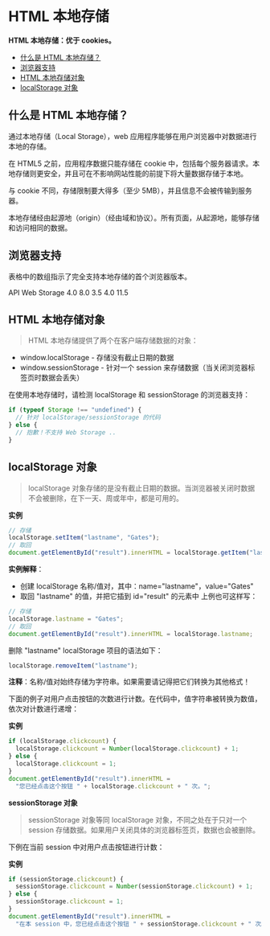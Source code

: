 # HTML 本地存储

**HTML 本地存储：优于 cookies。**

- [什么是 HTML 本地存储？](#%e4%bb%80%e4%b9%88%e6%98%af-html-%e6%9c%ac%e5%9c%b0%e5%ad%98%e5%82%a8)
- [浏览器支持](#%e6%b5%8f%e8%a7%88%e5%99%a8%e6%94%af%e6%8c%81)
- [HTML 本地存储对象](#html-%e6%9c%ac%e5%9c%b0%e5%ad%98%e5%82%a8%e5%af%b9%e8%b1%a1)
- [localStorage 对象](#localstorage-%e5%af%b9%e8%b1%a1)

## 什么是 HTML 本地存储？

通过本地存储（Local Storage），web 应用程序能够在用户浏览器中对数据进行本地的存储。

在 HTML5 之前，应用程序数据只能存储在 cookie 中，包括每个服务器请求。本地存储则更安全，并且可在不影响网站性能的前提下将大量数据存储于本地。

与 cookie 不同，存储限制要大得多（至少 5MB），并且信息不会被传输到服务器。

本地存储经由起源地（origin）（经由域和协议）。所有页面，从起源地，能够存储和访问相同的数据。

## 浏览器支持

表格中的数组指示了完全支持本地存储的首个浏览器版本。

API
Web Storage 4.0 8.0 3.5 4.0 11.5

## HTML 本地存储对象

> HTML 本地存储提供了两个在客户端存储数据的对象：

- window.localStorage - 存储没有截止日期的数据
- window.sessionStorage - 针对一个 session 来存储数据（当关闭浏览器标签页时数据会丢失）

在使用本地存储时，请检测 localStorage 和 sessionStorage 的浏览器支持：

```js
if (typeof Storage !== "undefined") {
  // 针对 localStorage/sessionStorage 的代码
} else {
  // 抱歉！不支持 Web Storage ..
}
```

## localStorage 对象

> localStorage 对象存储的是没有截止日期的数据。当浏览器被关闭时数据不会被删除，在下一天、周或年中，都是可用的。

**实例**

```js
// 存储
localStorage.setItem("lastname", "Gates");
// 取回
document.getElementById("result").innerHTML = localStorage.getItem("lastname");
```

**实例解释**：

- 创建 localStorage 名称/值对，其中：name="lastname"，value="Gates"
- 取回 "lastname" 的值，并把它插到 id="result" 的元素中
  上例也可这样写：

```js
// 存储
localStorage.lastname = "Gates";
// 取回
document.getElementById("result").innerHTML = localStorage.lastname;
```

删除 "lastname" localStorage 项目的语法如下：

```js
localStorage.removeItem("lastname");
```

**注释**：名称/值对始终存储为字符串。如果需要请记得把它们转换为其他格式！

下面的例子对用户点击按钮的次数进行计数。在代码中，值字符串被转换为数值，依次对计数进行递增：

**实例**

```js
if (localStorage.clickcount) {
  localStorage.clickcount = Number(localStorage.clickcount) + 1;
} else {
  localStorage.clickcount = 1;
}
document.getElementById("result").innerHTML =
  "您已经点击这个按钮 " + localStorage.clickcount + " 次。";
```

**sessionStorage 对象**

> sessionStorage 对象等同 localStorage 对象，不同之处在于只对一个 session 存储数据。如果用户关闭具体的浏览器标签页，数据也会被删除。

下例在当前 session 中对用户点击按钮进行计数：

**实例**

```js
if (sessionStorage.clickcount) {
  sessionStorage.clickcount = Number(sessionStorage.clickcount) + 1;
} else {
  sessionStorage.clickcount = 1;
}
document.getElementById("result").innerHTML =
  "在本 session 中，您已经点击这个按钮 " + sessionStorage.clickcount + " 次。";
```
